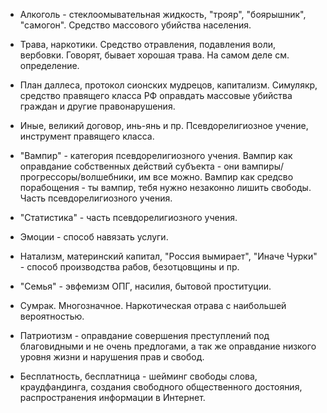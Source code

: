 - Алкоголь - стеклоомывательная жидкость, "трояр", "боярышник", "самогон".
Средство массового убийства населения.

- Трава, наркотики. Средство отравления, подавления воли, вербовки. Говорят, бывает хорошая трава. На самом деле см. определение.

- План даллеса, протокол сионских мудрецов, капитализм.
Симулякр, средство правящего класса РФ оправдать массовые убийства граждан и другие правонарушения.

- Иные, великий договор, инь-янь и пр. Псевдорелигиозное учение, инструмент правящего класса.

- "Вампир" - категория псевдорелигиозного учения. Вампир как оправдание собственных действий субъекта - они вампиры/прогрессоры/волшебники, им все можно. Вампир как средсво порабощения - ты вампир, тебя нужно незаконно лишить свободы. Часть псевдорелигиозного учения.

- "Статистика" - часть псевдорелигиозного учения.

- Эмоции - способ навязать услуги. 

- Натализм, материнский капитал, "Россия вымирает", "Иначе Чурки" - способ производства рабов, безотцовщины и пр.

- "Семья" - эвфемизм ОПГ, насилия, бытовой проституции. 

- Сумрак. Многозначное. Наркотическая отрава с наибольшей вероятностью.

- Патриотизм - оправдание совершения преступлений под благовидными и не очень предлогами, а так же оправдание низкого уровня жизни и нарушения прав и свобод. 

- Бесплатность, бесплатница - шейминг свободы слова, краудфандинга, создания свободного общественного достояния, распространения информации в Интернет.

